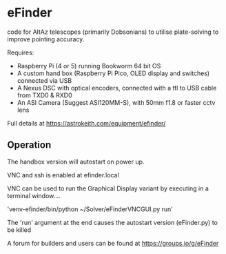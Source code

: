 # eFinder
code for AltAz telescopes (primarily Dobsonians) to utilise plate-solving to improve pointing accuracy.

Requires:
- Raspberry Pi (4 or 5) running Bookworm 64 bit OS
- A custom hand box (Raspberry Pi Pico, OLED display and switches) connected via USB
- A Nexus DSC with optical encoders, connected with a ttl to USB cable from TXD0 & RXD0
- An ASI Camera (Suggest ASI120MM-S), with 50mm f1.8 or faster cctv lens

Full details at [
](https://astrokeith.com/equipment/efinder/)https://astrokeith.com/equipment/efinder/

## Operation
The handbox version will autostart on power up.

VNC and ssh is enabled at efinder.local

VNC can be used to run the Graphical Display variant by executing in a terminal window....

  'venv-efinder/bin/python ~/Solver/eFinderVNCGUI.py run'

The 'run' argument at the end causes the autostart version (eFinder.py) to be killed

A forum for builders and users can be found at https://groups.io/g/eFinder


